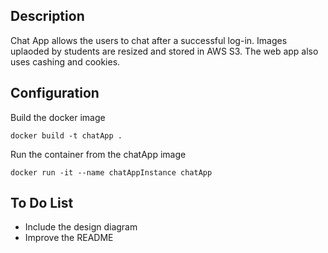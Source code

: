 ## Description 
Chat App allows the users to chat after a successful log-in.
Images uplaoded by students are resized and stored in AWS S3. The web app also uses cashing and cookies.

## Configuration 
Build the docker image
```
docker build -t chatApp .
```
Run the container from the chatApp image
```
docker run -it --name chatAppInstance chatApp
```
## To Do List
  - Include the design diagram
  - Improve the README
